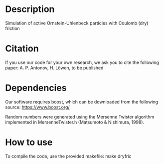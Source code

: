 # Description
Simulation of active Ornstein-Uhlenbeck particles with Coulomb (dry) friction

# Citation
If you use our code for your own research, we ask you to cite the following paper:
A. P. Antonov, H. Löwen, to be published

# Dependencies
Our software requires boost, which can be downloaded from the following source:
https://www.boost.org/

Random numbers were generated using the Mersenne Twister algorithm implemented in MersenneTwister.h (Matsumoto & Nishimura, 1998).

# How to use
To compile the code, use the provided makefile:
make dryfric
